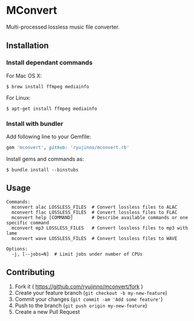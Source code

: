 # MConvert

Multi-processed lossless music file converter.

## Installation

### Install dependant commands

For Mac OS X:

```
$ brew install ffmpeg mediainfo
```

For Linux:

```
$ apt-get install ffmpeg mediainfo
```

### Install with bundler

Add following line to your Gemfile:

```ruby
gem 'mconvert', github: 'ryujinno/mconvert.rb'
```

Install gems and commands as:

```
$ bundle install --binstubs
```

## Usage

```
Commands:
  mconvert alac LOSSLESS_FILES  # Convert lossless files to ALAC
  mconvert flac LOSSLESS_FILES  # Convert lossless files to FLAC
  mconvert help [COMMAND]       # Describe available commands or one specific command
  mconvert mp3 LOSSLESS_FILES   # Convert lossless files to mp3 with lame
  mconvert wave LOSSLESS_FILES  # Convert lossless files to WAVE

Options:
  -j, [--jobs=N]  # Limit jobs under number of CPUs
```

## Contributing

1. Fork it ( https://github.com/ryujinno/mconvert/fork )
2. Create your feature branch (`git checkout -b my-new-feature`)
3. Commit your changes (`git commit -am 'Add some feature'`)
4. Push to the branch (`git push origin my-new-feature`)
5. Create a new Pull Request
